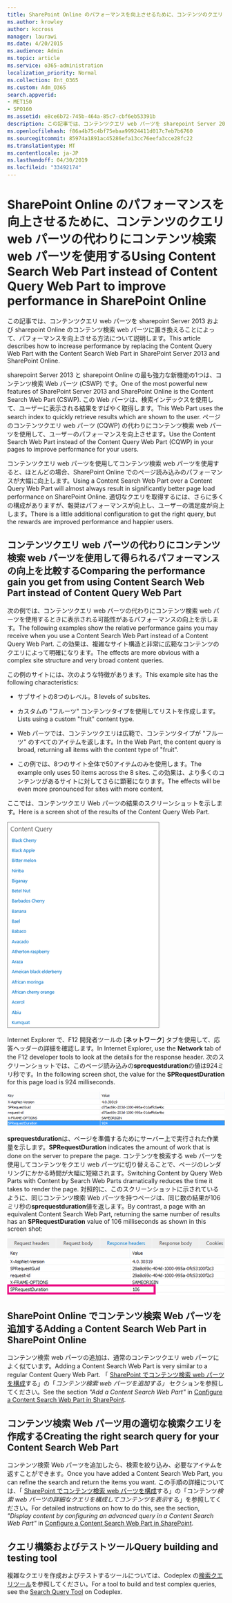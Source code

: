 ```yaml
---
title: SharePoint Online のパフォーマンスを向上させるために、コンテンツのクエリ web パーツの代わりにコンテンツ検索 web パーツを使用する
ms.author: krowley
author: kccross
manager: laurawi
ms.date: 4/20/2015
ms.audience: Admin
ms.topic: article
ms.service: o365-administration
localization_priority: Normal
ms.collection: Ent_O365
ms.custom: Adm_O365
search.appverid:
- MET150
- SPO160
ms.assetid: e8ce6b72-745b-464a-85c7-cbf6eb53391b
description: この記事では、コンテンツクエリ web パーツを sharepoint Server 2013 および sharepoint Online のコンテンツ検索 web パーツに置き換えることによって、パフォーマンスを向上させる方法について説明します。
ms.openlocfilehash: f86a4b75c4bf75ebaa99924411d017c7eb7b6760
ms.sourcegitcommit: 85974a1891ac45286efa13cc76eefa3cce28fc22
ms.translationtype: MT
ms.contentlocale: ja-JP
ms.lasthandoff: 04/30/2019
ms.locfileid: "33492174"
---
```

# <a name="using-content-search-web-part-instead-of-content-query-web-part-to-improve-performance-in-sharepoint-online"></a><span data-ttu-id="5cb69-103">SharePoint Online のパフォーマンスを向上させるために、コンテンツのクエリ web パーツの代わりにコンテンツ検索 web パーツを使用する</span><span class="sxs-lookup"><span data-stu-id="5cb69-103">Using Content Search Web Part instead of Content Query Web Part to improve performance in SharePoint Online</span></span>

<span data-ttu-id="5cb69-104">この記事では、コンテンツクエリ web パーツを sharepoint Server 2013 および sharepoint Online のコンテンツ検索 web パーツに置き換えることによって、パフォーマンスを向上させる方法について説明します。</span><span class="sxs-lookup"><span data-stu-id="5cb69-104">This article describes how to increase performance by replacing the Content Query Web Part with the Content Search Web Part in SharePoint Server 2013 and SharePoint Online.</span></span>
  
<span data-ttu-id="5cb69-105">sharepoint Server 2013 と sharepoint Online の最も強力な新機能の1つは、コンテンツ検索 Web パーツ (CSWP) です。</span><span class="sxs-lookup"><span data-stu-id="5cb69-105">One of the most powerful new features of SharePoint Server 2013 and SharePoint Online is the Content Search Web Part (CSWP).</span></span> <span data-ttu-id="5cb69-106">この Web パーツは、検索インデックスを使用して、ユーザーに表示される結果をすばやく取得します。</span><span class="sxs-lookup"><span data-stu-id="5cb69-106">This Web Part uses the search index to quickly retrieve results which are shown to the user.</span></span> <span data-ttu-id="5cb69-107">ページのコンテンツクエリ web パーツ (CQWP) の代わりにコンテンツ検索 web パーツを使用して、ユーザーのパフォーマンスを向上させます。</span><span class="sxs-lookup"><span data-stu-id="5cb69-107">Use the Content Search Web Part instead of the Content Query Web Part (CQWP) in your pages to improve performance for your users.</span></span>
  
<span data-ttu-id="5cb69-108">コンテンツクエリ web パーツを使用してコンテンツ検索 web パーツを使用すると、ほとんどの場合、SharePoint Online でのページ読み込みのパフォーマンスが大幅に向上します。</span><span class="sxs-lookup"><span data-stu-id="5cb69-108">Using a Content Search Web Part over a Content Query Web Part will almost always result in significantly better page load performance on SharePoint Online.</span></span> <span data-ttu-id="5cb69-109">適切なクエリを取得するには、さらに多くの構成がありますが、報奨はパフォーマンスが向上し、ユーザーの満足度が向上します。</span><span class="sxs-lookup"><span data-stu-id="5cb69-109">There is a little additional configuration to get the right query, but the rewards are improved performance and happier users.</span></span>
  
## <a name="comparing-the-performance-gain-you-get-from-using-content-search-web-part-instead-of-content-query-web-part"></a><span data-ttu-id="5cb69-110">コンテンツクエリ web パーツの代わりにコンテンツ検索 web パーツを使用して得られるパフォーマンスの向上を比較する</span><span class="sxs-lookup"><span data-stu-id="5cb69-110">Comparing the performance gain you get from using Content Search Web Part instead of Content Query Web Part</span></span>

<span data-ttu-id="5cb69-111">次の例では、コンテンツクエリ web パーツの代わりにコンテンツ検索 web パーツを使用するときに表示される可能性があるパフォーマンスの向上を示します。</span><span class="sxs-lookup"><span data-stu-id="5cb69-111">The following examples show the relative performance gains you may receive when you use a Content Search Web Part instead of a Content Query Web Part.</span></span> <span data-ttu-id="5cb69-112">この効果は、複雑なサイト構造と非常に広範なコンテンツのクエリによって明確になります。</span><span class="sxs-lookup"><span data-stu-id="5cb69-112">The effects are more obvious with a complex site structure and very broad content queries.</span></span>
  
<span data-ttu-id="5cb69-113">この例のサイトには、次のような特徴があります。</span><span class="sxs-lookup"><span data-stu-id="5cb69-113">This example site has the following characteristics:</span></span>
  
- <span data-ttu-id="5cb69-114">サブサイトの8つのレベル。</span><span class="sxs-lookup"><span data-stu-id="5cb69-114">8 levels of subsites.</span></span>
    
- <span data-ttu-id="5cb69-115">カスタムの "フルーツ" コンテンツタイプを使用してリストを作成します。</span><span class="sxs-lookup"><span data-stu-id="5cb69-115">Lists using a custom "fruit" content type.</span></span>
    
- <span data-ttu-id="5cb69-116">Web パーツでは、コンテンツクエリは広範で、コンテンツタイプが "フルーツ" のすべてのアイテムを返します。</span><span class="sxs-lookup"><span data-stu-id="5cb69-116">In the Web Part, the content query is broad, returning all items with the content type of "fruit".</span></span>
    
- <span data-ttu-id="5cb69-117">この例では、8つのサイト全体で50アイテムのみを使用します。</span><span class="sxs-lookup"><span data-stu-id="5cb69-117">The example only uses 50 items across the 8 sites.</span></span> <span data-ttu-id="5cb69-118">この効果は、より多くのコンテンツがあるサイトに対してさらに顕著になります。</span><span class="sxs-lookup"><span data-stu-id="5cb69-118">The effects will be even more pronounced for sites with more content.</span></span>
    
<span data-ttu-id="5cb69-119">ここでは、コンテンツクエリ Web パーツの結果のスクリーンショットを示します。</span><span class="sxs-lookup"><span data-stu-id="5cb69-119">Here is a screen shot of the results of the Content Query Web Part.</span></span>
  
![Web パーツのクエリ結果を示すグラフィック](media/b3d41f20-dfe5-46ed-9c0a-31057e82de33.png)
  
<span data-ttu-id="5cb69-121">Internet Explorer で、F12 開発者ツールの [**ネットワーク**] タブを使用して、応答ヘッダーの詳細を確認します。</span><span class="sxs-lookup"><span data-stu-id="5cb69-121">In Internet Explorer, use the **Network** tab of the F12 developer tools to look at the details for the response header.</span></span> <span data-ttu-id="5cb69-122">次のスクリーンショットでは、このページ読み込みの**sprequestduration**の値は924ミリ秒です。</span><span class="sxs-lookup"><span data-stu-id="5cb69-122">In the following screen shot, the value for the **SPRequestDuration** for this page load is 924 milliseconds.</span></span> 
  
![924 の要求時間が表示されているスクリーンショット](media/343571f2-a249-4de2-bc11-2cee93498aea.png)
  
 <span data-ttu-id="5cb69-124">**sprequestduration**は、ページを準備するためにサーバー上で実行された作業量を示します。</span><span class="sxs-lookup"><span data-stu-id="5cb69-124">**SPRequestDuration** indicates the amount of work that is done on the server to prepare the page.</span></span> <span data-ttu-id="5cb69-125">コンテンツを検索する web パーツを使用してコンテンツをクエリ web パーツに切り替えることで、ページのレンダリングにかかる時間が大幅に短縮されます。</span><span class="sxs-lookup"><span data-stu-id="5cb69-125">Switching Content by Query Web Parts with Content by Search Web Parts dramatically reduces the time it takes to render the page.</span></span> <span data-ttu-id="5cb69-126">対照的に、このスクリーンショットに示されているように、同じコンテンツ検索 Web パーツを持つページは、同じ数の結果が106ミリ秒の**sprequestduration**値を返します。</span><span class="sxs-lookup"><span data-stu-id="5cb69-126">By contrast, a page with an equivalent Content Search Web Part, returning the same number of results has an **SPRequestDuration** value of 106 milliseconds as shown in this screen shot:</span></span> 
  
![106 の要求時間が表示されているスクリーンショット](media/b46387ac-660d-4e5e-a11c-cc430e912962.png)
  
## <a name="adding-a-content-search-web-part-in-sharepoint-online"></a><span data-ttu-id="5cb69-128">SharePoint Online でコンテンツ検索 Web パーツを追加する</span><span class="sxs-lookup"><span data-stu-id="5cb69-128">Adding a Content Search Web Part in SharePoint Online</span></span>

<span data-ttu-id="5cb69-129">コンテンツ検索 web パーツの追加は、通常のコンテンツクエリ web パーツによく似ています。</span><span class="sxs-lookup"><span data-stu-id="5cb69-129">Adding a Content Search Web Part is very similar to a regular Content Query Web Part.</span></span> <span data-ttu-id="5cb69-130">「 [SharePoint でコンテンツ検索 web パーツを構成](https://support.office.com/article/Configure-a-Content-Search-Web-Part-in-SharePoint-0dc16de1-dbe4-462b-babb-bf8338c36c9a)する」の「*コンテンツ検索 web パーツを追加する」* セクションを参照してください。</span><span class="sxs-lookup"><span data-stu-id="5cb69-130">See the section  *"Add a Content Search Web Part"*  in [Configure a Content Search Web Part in SharePoint](https://support.office.com/article/Configure-a-Content-Search-Web-Part-in-SharePoint-0dc16de1-dbe4-462b-babb-bf8338c36c9a).</span></span>
  
## <a name="creating-the-right-search-query-for-your-content-search-web-part"></a><span data-ttu-id="5cb69-131">コンテンツ検索 Web パーツ用の適切な検索クエリを作成する</span><span class="sxs-lookup"><span data-stu-id="5cb69-131">Creating the right search query for your Content Search Web Part</span></span>

<span data-ttu-id="5cb69-132">コンテンツ検索 Web パーツを追加したら、検索を絞り込み、必要なアイテムを返すことができます。</span><span class="sxs-lookup"><span data-stu-id="5cb69-132">Once you have added a Content Search Web Part, you can refine the search and return the items you want.</span></span> <span data-ttu-id="5cb69-133">この手順の詳細については、「 [SharePoint でコンテンツ検索 web パーツを構成](https://support.office.com/article/Configure-a-Content-Search-Web-Part-in-SharePoint-0dc16de1-dbe4-462b-babb-bf8338c36c9a)する」の「コンテンツ*検索 web パーツの詳細なクエリを構成してコンテンツを表示*する」を参照してください。</span><span class="sxs-lookup"><span data-stu-id="5cb69-133">For detailed instructions on how to do this, see the section,  *"Display content by configuring an advanced query in a Content Search Web Part"*  in [Configure a Content Search Web Part in SharePoint](https://support.office.com/article/Configure-a-Content-Search-Web-Part-in-SharePoint-0dc16de1-dbe4-462b-babb-bf8338c36c9a).</span></span>
  
## <a name="query-building-and-testing-tool"></a><span data-ttu-id="5cb69-134">クエリ構築およびテストツール</span><span class="sxs-lookup"><span data-stu-id="5cb69-134">Query building and testing tool</span></span>

<span data-ttu-id="5cb69-135">複雑なクエリを作成およびテストするツールについては、Codeplex の[検索クエリツール](https://sp2013searchtool.codeplex.com/)を参照してください。</span><span class="sxs-lookup"><span data-stu-id="5cb69-135">For a tool to build and test complex queries, see the [Search Query Tool](https://sp2013searchtool.codeplex.com/) on Codeplex.</span></span> 
  

